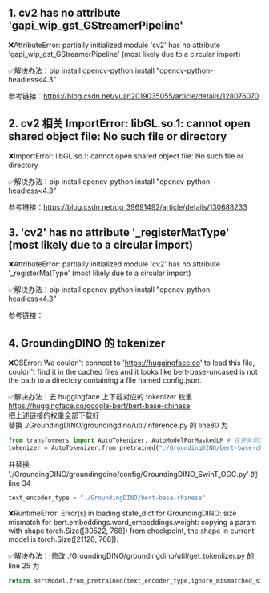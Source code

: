 ## 1. cv2 has no attribute 'gapi_wip_gst_GStreamerPipeline'
❌AttributeError: partially initialized module 'cv2' has no attribute 'gapi_wip_gst_GStreamerPipeline' (most likely due to a circular import)

✅解决办法：pip install opencv-python install "opencv-python-headless<4.3"

参考链接：https://blog.csdn.net/yuan2019035055/article/details/128076070

## 2. cv2 相关 ImportError: libGL.so.1: cannot open shared object file: No such file or directory
❌ImportError: libGL.so.1: cannot open shared object file: No such file or directory

✅解决办法：pip install opencv-python install "opencv-python-headless<4.3"

参考链接：https://blog.csdn.net/qq_39691492/article/details/130688233

## 3. 'cv2' has no attribute '_registerMatType' (most likely due to a circular import)

❌AttributeError: partially initialized module 'cv2' has no attribute '_registerMatType' (most likely due to a circular import)

✅解决办法：pip install opencv-python install "opencv-python-headless<4.3"

参考链接：

## 4. GroundingDINO 的 tokenizer 

❌OSError: We couldn't connect to 'https://huggingface.co' to load this file, couldn't find it in the cached files and it looks like bert-base-uncased is not the path to a directory containing a file named config.json.

✅解决办法：去 huggingface 上下载对应的 tokenizer 权重 https://huggingface.co/google-bert/bert-base-chinese  
把上述链接的权重全部下载好  
替换 ./GroundingDINO/groundingdino/util/inference.py 的 line80 为  

```python
from transformers import AutoTokenizer, AutoModelForMaskedLM # 在开头添加
tokenizer = AutoTokenizer.from_pretrained("./GroundingDINO/bert-base-chinese")
```

并替换 './GroundingDINO/groundingdino/config/GroundingDINO_SwinT_OGC.py' 的 line 34  
```python
text_encoder_type = "./GroundingDINO/bert-base-chinese"
```


❌RuntimeError: Error(s) in loading state_dict for GroundingDINO:
        size mismatch for bert.embeddings.word_embeddings.weight: copying a param with shape torch.Size([30522, 768]) from checkpoint, the shape in current model is torch.Size([21128, 768]).

✅解决办法： 修改 ./GroundingDINO/groundingdino/util/get_tokenlizer.py 的 line 25 为  
```python
return BertModel.from_pretrained(text_encoder_type,ignore_mismatched_sizes=True)
```
